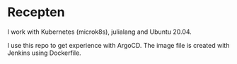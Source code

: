 # Recepten

I work with Kubernetes (microk8s), julialang and Ubuntu 20.04.

I use this repo to get experience with ArgoCD. The image file is created with Jenkins using Dockerfile.